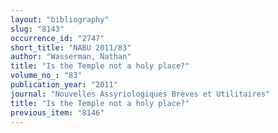 ```yaml
---
layout: "bibliography"
slug: "8143"
occurrence_id: "2747"
short_title: "NABU 2011/83"
author: "Wasserman, Nathan"
title: "Is the Temple not a holy place?"
volume_no_: "83"
publication_year: "2011"
journal: "Nouvelles Assyriologiques Brèves et Utilitaires"
title: "Is the Temple not a holy place?"
previous_item: "8146"
---
```

